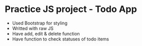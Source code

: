 # Practice JS project - Todo App

* Used Bootstrap for styling
* Writted with raw JS
* Have add, edit & delete function
* Have function to check statuses of todo items
